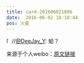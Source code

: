 ```yaml
---
title: card-201606021806
date:  2016-06-02 18:10:44
pos: 火星
---
```

<span class="url-icon"><img alt=[喵喵] src="https://h5.sinaimg.cn/m/emoticon/icon/others/d_miao-c1b3d563bd.png" style="width:1em; height:1em;" /></span>//<a href='/n/DeeJay_Y'>@DeeJay_Y</a>: 蛤？

来源于个人weibo：[原文链接](https://m.weibo.cn/status/DyoL01t3p?mblogid=DyoL01t3p)